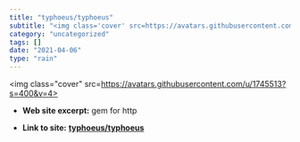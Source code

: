 ```yaml
---
title: "typhoeus/typhoeus"
subtitle: "<img class='cover' src=https://avatars.githubusercontent.com/u/1745513?s=400&v=4>"
category: "uncategorized"
tags: []
date: "2021-04-06"
type: "rain"
---
```

<img class="cover" src=https://avatars.githubusercontent.com/u/1745513?s=400&v=4>



* **Web site excerpt:** gem for http

* **Link to site:** **[typhoeus/typhoeus](https://github.com/typhoeus/typhoeus)**